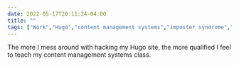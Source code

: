 ---date: 2022-05-17T20:11:24-04:00title: ""tags: ["Work","Hugo","content management systems","imposter syndrome","static sites"]---The more I mess around with hacking my Hugo site, the more qualified I feel to teach my content management systems class.